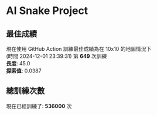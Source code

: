 
# AI Snake Project

## **最佳成績**




































現在使用 GitHub Action 訓練最佳成績為在 10x10 的地圖情況下  
(時間 2024-12-01 23:39:31) 第 **649** 次訓練  
**長度**: 45.0  
**探索值**: 0.0387









































































## 總訓練次數
現在已經訓練了: **536000** 次

